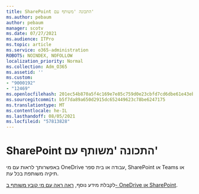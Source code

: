 ```yaml
---
title: SharePoint התכונה 'משותף עם'
ms.author: pebaum
author: pebaum
manager: scotv
ms.date: 07/27/2021
ms.audience: ITPro
ms.topic: article
ms.service: o365-administration
ROBOTS: NOINDEX, NOFOLLOW
localization_priority: Normal
ms.collection: Adm_O365
ms.assetid: ''
ms.custom:
- "9000192"
- "12469"
ms.openlocfilehash: 201ec54b870a5f4c169e7e85c759d0e23cbfd7cd6dbe61e43eb0c6b536510e20
ms.sourcegitcommit: b5f7da89a650d2915dc652449623c78be6247175
ms.translationtype: MT
ms.contentlocale: he-IL
ms.lasthandoff: 08/05/2021
ms.locfileid: "57813828"
---
```

# <a name="sharepoint-shared-with-feature"></a>SharePoint התכונה 'משותף עם'

באפשרותך לראות עם מי OneDrive עבודה או בית ספר, SharePoint או Teams או תיקיה משותפת בכל עת.

לקבלת מידע נוסף, [ראה ראה עם מי קובץ משותף ב- OneDrive או SharePoint](https://support.microsoft.com/office/see-who-a-file-is-shared-with-in-onedrive-or-sharepoint-51bb79a9-b696-410d-a7a7-c320e541272d).